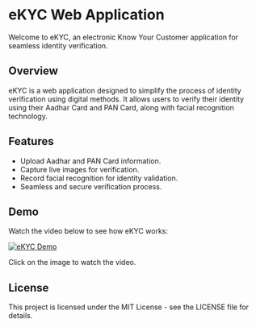 # eKYC Web Application

Welcome to eKYC, an electronic Know Your Customer application for seamless identity verification.

## Overview

eKYC is a web application designed to simplify the process of identity verification using digital methods. It allows users to verify their identity using their Aadhar Card and PAN Card, along with facial recognition technology.

## Features

- Upload Aadhar and PAN Card information.
- Capture live images for verification.
- Record facial recognition for identity validation.
- Seamless and secure verification process.

## Demo

Watch the video below to see how eKYC works:

[![eKYC Demo](https://img.youtube.com/vi/hY_9HyBCwbs/0.jpg)](https://www.youtube.com/watch?v=hY_9HyBCwbs)

Click on the image to watch the video.

## License
This project is licensed under the MIT License - see the LICENSE file for details.
